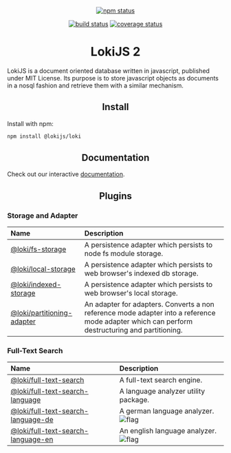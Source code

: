<div align="center">

[![npm status][npm]][npm-url]

[![build status][build]][build-url]
[![coverage status][coverage]][coverage-url]

</div>

<h1 align="center">LokiJS 2</h1>

LokiJS is a document oriented database written in javascript, published under MIT License.
Its purpose is to store javascript objects as documents in a nosql fashion and retrieve them with a similar mechanism.

<h2 align="center">Install</h2>

Install with npm:

```bash
npm install @lokijs/loki
```

<h2 align="center">Documentation</h2>

Check out our interactive [documentation](https://lokijs-forge.github.io/LokiJS2/).

<h2 align="center">Plugins</h2>

<h3>Storage and Adapter</h3>

|Name|Description|
|:---|:----------|
|[@loki/fs-storage][fs-storage-npm-url]                             |  A persistence adapter which persists to node fs module storage. |
|[@loki/local-storage][local-storage-npm-url]                       |  A persistence adapter which persists to web browser's indexed db storage. |
|[@loki/indexed-storage][indexed-storage-npm-url]                   |  A persistence adapter which persists to web browser's local storage. |
|[@loki/partitioning-adapter][partitioning-adapter-npm-url]         |  An adapter for adapters. Converts a non reference mode adapter into a reference mode adapter which can perform destructuring and partitioning.|

<h3>Full-Text Search</h3>

|Name|Description|
|:---|:----------|
|[@loki/full-text-search][full-text-search]                         |  A full-text search engine. |
|[@loki/full-text-search-language][full-text-search-language]       |  A language analyzer utility package. |
|[@loki/full-text-search-language-de][full-text-search-language-de] |  A german language analyzer. ![flag][full-text-search-language-de-flag] |
|[@loki/full-text-search-language-en][full-text-search-language-en] |  An english language analyzer. ![flag][full-text-search-language-en-flag] |

[build]: https://travis-ci.org/LokiJS-Forge/LokiJS2.svg?branch=master
[build-url]: https://travis-ci.org/LokiJS-Forge/LokiJS2
[coverage]: https://coveralls.io/repos/github/LokiJS-Forge/LokiJS2/badge.svg?branch=master
[coverage-url]: https://coveralls.io/github/LokiJS-Forge/LokiJS2?branch=master

[npm]: https://img.shields.io/npm/v/@lokijs/loki.svg
[npm-url]: https://www.npmjs.com/package/@lokijs/loki

[fs-storage]: https://github.com/LokiJS-Forge/LokiJS2
[fs-storage-npm-url]: https://www.npmjs.com/package/@lokijs/fs-storage

[local-storage]: https://github.com/LokiJS-Forge/LokiJS2
[local-storage-npm-url]: https://www.npmjs.com/package/@lokijs/fs-storage

[indexed-storage]: https://github.com/LokiJS-Forge/LokiJS2
[indexed-storage-npm-url]: https://www.npmjs.com/package/@lokijs/indexed-storage

[partitioning-adapter]: https://github.com/LokiJS-Forge/LokiJS2
[partitioning-adapter-npm-url]: https://www.npmjs.com/package/@lokijs/partitioning-adapter

[full-text-search]: https://github.com/LokiJS-Forge/LokiJS2
[full-text-search-npm-url]: https://www.npmjs.com/package/@lokijs/full-text-search
[full-text-search-language]: https://github.com/LokiJS-Forge/LokiJS2
[full-text-search-language-npm-url]: https://www.npmjs.com/package/@lokijs/full-text-search-language
[full-text-search-language-de]: https://github.com/LokiJS-Forge/LokiJS2
[full-text-search-language-de-flag]: https://cdn.rawgit.com/gosquared/flags/1d382a9e/flags/flags/flat/48/Germany.png
[full-text-search-language-de-npm-url]: https://www.npmjs.com/package/@lokijs/full-text-search-language-de
[full-text-search-language-en]: https://github.com/LokiJS-Forge/LokiJS2
[full-text-search-language-en-npm-url]: https://www.npmjs.com/package/@lokijs/full-text-search-language-en
[full-text-search-language-en-flag]: https://cdn.rawgit.com/gosquared/flags/1d382a9e/flags/flags/flat/48/United-States.png
